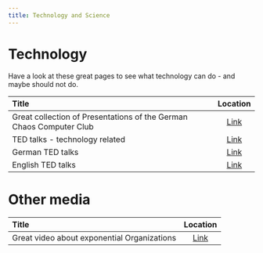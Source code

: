 ```yaml
---
title: Technology and Science
---
```


# Technology

Have a look at these great pages to see what technology can do - and maybe should not do.

| Title                                                               | Location                                                              |
| :------------------------------------------------------------------ | :-------------------------------------------------------------------: |
| Great collection of Presentations of the German Chaos Computer Club | [Link](https://media.ccc.de/)                                         |
| TED talks - technology related                                      | [Link](https://www.ted.com/talks?topics%5B%5D=Technology&sort=newest) |
| German TED talks                                                    | [Link](https://www.ted.com/talks?sort=newest&language=de)             |
| English TED talks                                                   | [Link](https://www.ted.com/talks?sort=newest&language=en)             |


# Other media

| Title                                       | Location                                            |
| :------------------------------------------ | :-------------------------------------------------: |
| Great video about exponential Organizations | [Link](https://www.youtube.com/watch?v=FNQSM4ipZog) |